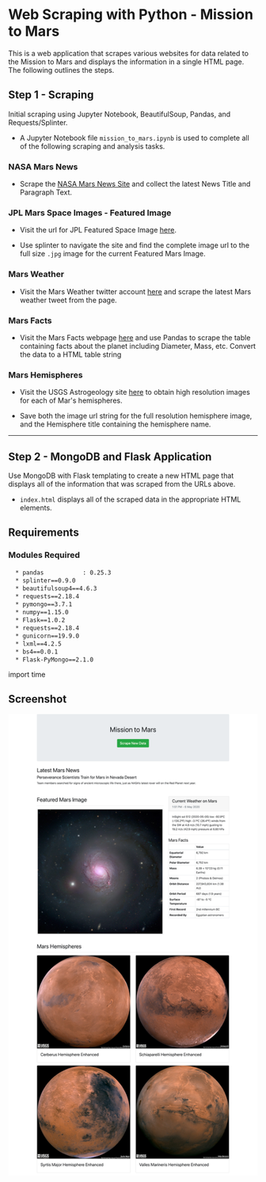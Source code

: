 # Web Scraping with Python - Mission to Mars

This is a web application that scrapes various websites for data related to the Mission to Mars and displays the information in a single HTML page. The following outlines the steps.

## Step 1 - Scraping

Initial scraping using Jupyter Notebook, BeautifulSoup, Pandas, and Requests/Splinter.

* A Jupyter Notebook file `mission_to_mars.ipynb` is used to complete all of the following scraping and analysis tasks.

### NASA Mars News

* Scrape the [NASA Mars News Site](https://mars.nasa.gov/news/) and collect the latest News Title and Paragraph Text.

### JPL Mars Space Images - Featured Image

* Visit the url for JPL Featured Space Image [here](https://www.jpl.nasa.gov/spaceimages/?search=&category=Mars).

* Use splinter to navigate the site and find the complete image url to the full size `.jpg` image for the current Featured Mars Image.

### Mars Weather

* Visit the Mars Weather twitter account [here](https://twitter.com/marswxreport?lang=en) and scrape the latest Mars weather tweet from the page.

### Mars Facts

* Visit the Mars Facts webpage [here](https://space-facts.com/mars/) and use Pandas to scrape the table containing facts about the planet including Diameter, Mass, etc. Convert the data to a HTML table string

### Mars Hemispheres

* Visit the USGS Astrogeology site [here](https://astrogeology.usgs.gov/search/results?q=hemisphere+enhanced&k1=target&v1=Mars) to obtain high resolution images for each of Mar's hemispheres.

* Save both the image url string for the full resolution hemisphere image, and the Hemisphere title containing the hemisphere name.

- - -

## Step 2 - MongoDB and Flask Application

Use MongoDB with Flask templating to create a new HTML page that displays all of the information that was scraped from the URLs above.

* `index.html` displays all of the scraped data in the appropriate HTML elements.

## Requirements
### Modules Required
      * pandas           : 0.25.3
      * splinter==0.9.0
      * beautifulsoup4==4.6.3
      * requests==2.18.4
      * pymongo==3.7.1
      * numpy==1.15.0
      * Flask==1.0.2
      * requests==2.18.4
      * gunicorn==19.9.0
      * lxml==4.2.5
      * bs4==0.0.1
      * Flask-PyMongo==2.1.0

import time
 
 ## Screenshot

 ![Screenshot](https://github.com/alapsraval/web-scraping-application/blob/master/screenshots/flask_app_screenshot.png)
